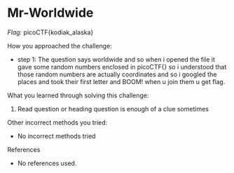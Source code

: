 # Mr-Worldwide

*Flag:* picoCTF{kodiak_alaska}

How you approached the challenge:

- step 1: The question says worldwide and so when i opened the file it gave some random numbers enclosed in picoCTF{} so i understood that those random numbers are actually coordinates and so i googled the places and took their first letter and BOOM! when u join
them u get flag.

What you learned through solving this challenge:

1. Read question or heading question is enough of a clue sometimes

Other incorrect methods you tried:

- No incorrect methods tried

References

- No references used.
